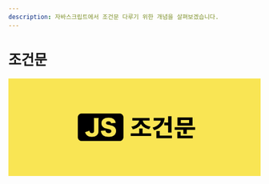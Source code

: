 ```yaml
---
description: 자바스크립트에서 조건문 다루기 위한 개념을 살펴보겠습니다.
---
```


# 조건문

![](../.gitbook/assets/conditional.png)

